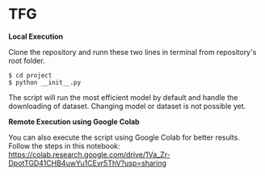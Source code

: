 # TFG

**Local Execution**

Clone the repository and runn these two lines in terminal from repository's root folder.

```
$ cd project
$ python __init__.py
```

The script will run the most efficient model by default and handle the downloading of dataset. Changing model or dataset is not possible yet.


**Remote Execution using Google Colab**

You can also execute the script using Google Colab for better results. Follow the steps in this notebook: https://colab.research.google.com/drive/1Va_Zr-DpotTGD41CHB4uwYu1CEvr5ThV?usp=sharing
